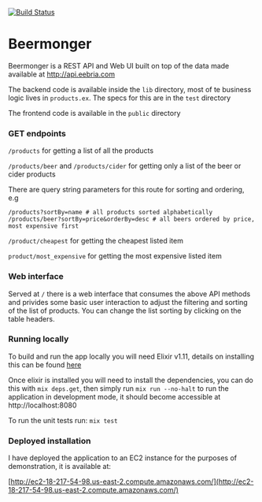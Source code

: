[![Build Status](https://travis-ci.com/woodyblah/beermonger.svg?branch=main)](https://travis-ci.com/woodyblah/beermonger)

# Beermonger

Beermonger is a REST API and Web UI built on top of the data made available at http://api.eebria.com

The backend code is available inside the `lib` directory, most of te business logic lives in `products.ex`.
The specs for this are in the `test` directory

The frontend code is available in the `public` directory

### GET endpoints
`/products` for getting a list of all the products 

`/products/beer` and `/products/cider` for getting only a list of the beer or cider products

There are query string parameters for this route for sorting and ordering, e.g
```
/products?sortBy=name # all products sorted alphabetically
/products/beer?sortBy=price&orderBy=desc # all beers ordered by price, most expensive first 
```


`/product/cheapest` for getting the cheapest listed item

`product/most_expensive` for getting the most expensive listed item

### Web interface

Served at `/` there is a web interface that consumes the above API methods and privides some basic user interaction to adjust the filtering and sorting of the list of products. You can change the list sorting by clicking on the table headers.

### Running locally

To build and run the app locally you will need Elixir v1.11, details on installing this can be found [here](https://elixir-lang.org/install.html)

Once elixir is installed you will need to install the dependencies, you can do this with `mix deps.get`, then simply run `mix run --no-halt` to run the application in development mode, it should become accessible at http://localhost:8080

To run the unit tests run: `mix test`

### Deployed installation

I have deployed the application to an EC2 instance for the purposes of demonstration, it is available at:

[http://ec2-18-217-54-98.us-east-2.compute.amazonaws.com/](http://ec2-18-217-54-98.us-east-2.compute.amazonaws.com/)

